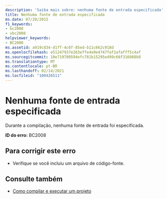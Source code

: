 ```yaml
---
description: 'Saiba mais sobre: nenhuma fonte de entrada especificada'
title: Nenhuma fonte de entrada especificada
ms.date: 07/20/2015
f1_keywords:
- bc2008
- vbc2008
helpviewer_keywords:
- BC2008
ms.assetid: a919c834-d1ff-4c6f-85ed-b11c662c918d
ms.openlocfilehash: e51247937e263effe4a9e4747faf1afafff5c4af
ms.sourcegitcommit: 10e719780594efc781b15295e499c66f316068b8
ms.translationtype: MT
ms.contentlocale: pt-BR
ms.lasthandoff: 02/14/2021
ms.locfileid: "100426511"
---
```

# <a name="no-input-sources-specified"></a>Nenhuma fonte de entrada especificada

Durante a compilação, nenhuma fonte de entrada foi especificada.  
  
 **ID do erro:** BC2008  
  
## <a name="to-correct-this-error"></a>Para corrigir este erro  
  
- Verifique se você incluiu um arquivo de código-fonte.  
  
## <a name="see-also"></a>Consulte também

- [Como compilar e executar um projeto](/visualstudio/ide/compiling-and-building-in-visual-studio)
